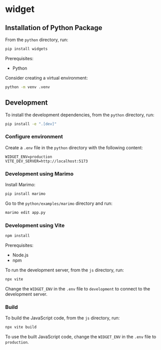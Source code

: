 # widget

## Installation of Python Package


From the `python` directory, run:
```sh
pip install widgets
```

Prerequisites:

- Python

Consider creating a virtual environment:

```sh
python -m venv .venv
```

## Development

To install the development dependencies, from the `python` directory, run:

```sh
pip install -e ".[dev]"
```

### Configure environment

Create a `.env` file in the `python` directory with the following content:

```
WIDGET_ENV=production
VITE_DEV_SERVER=http://localhost:5173
```

### Development using Marimo
Install Marimo:

```sh
pip install marimo
```

Go to the `python/examples/marimo` directory and run:

```sh
marimo edit app.py
```

### Development using Vite


```sh
npm install
```

Prerequisites:

- Node.js
- npm

To run the development server, from the `js` directory, run:

```sh
npx vite
```
Change the `WIDGET_ENV` in the `.env` file to `development` to connect to the development server.

### Build

To build the JavaScript code, from the `js` directory, run:

```sh
npx vite build
```

To use the built JavaScript code, change the `WIDGET_ENV` in the `.env` file to `production`.
